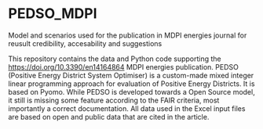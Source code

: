 # PEDSO_MDPI
Model and scenarios used for the publication in MDPI energies journal for reusult credibility, accesability and suggestions

This repository contains the data and Python code supporting the https://doi.org/10.3390/en14164864 MDPI energies publication.
PEDSO (Positive Energy District System Optimiser) is a custom-made mixed integer linear programming approach for evaluation of Positive Energy Districts. It is based on Pyomo.
While PEDSO is developed towards a Open Source model, it still is missing some feature according to the FAIR criteria, most importantly a correct documentation. All data used in the Excel input files are based on open and public data that are cited in the article.
